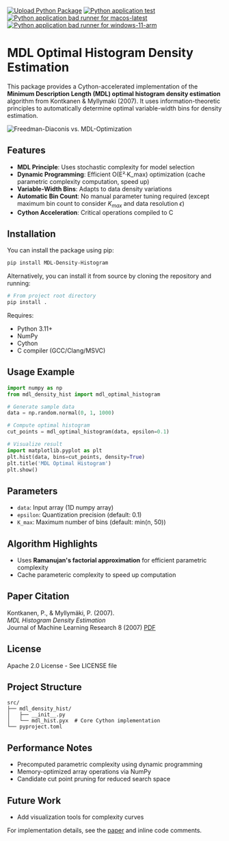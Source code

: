 [![Upload Python Package](https://github.com/MrTarantoga/MDL-Density-Histogram/actions/workflows/python-publish.yml/badge.svg?event=release)](https://github.com/MrTarantoga/MDL-Density-Histogram/actions/workflows/python-publish.yml)
[![Python application test](https://github.com/MrTarantoga/MDL-Density-Histogram/actions/workflows/python-app.yml/badge.svg)](https://github.com/MrTarantoga/MDL-Density-Histogram/actions/workflows/python-app.yml)
[![Python application bad runner for macos-latest](https://github.com/MrTarantoga/MDL-Density-Histogram/actions/workflows/python-app-bad-runner-macos-latest-arm.yml/badge.svg)](https://github.com/MrTarantoga/MDL-Density-Histogram/actions/workflows/python-app-bad-runner-macos-latest-arm.yml)
[![Python application bad runner for windows-11-arm](https://github.com/MrTarantoga/MDL-Density-Histogram/actions/workflows/python-app-bad-runner-windows-11-arm.yml/badge.svg)](https://github.com/MrTarantoga/MDL-Density-Histogram/actions/workflows/python-app-bad-runner-windows-11-arm.yml)
# MDL Optimal Histogram Density Estimation

This package provides a Cython-accelerated implementation of the **Minimum Description Length (MDL) optimal histogram density estimation** algorithm from Kontkanen & Myllymaki (2007). It uses information-theoretic principles to automatically determine optimal variable-width bins for density estimation.

![Freedman-Diaconis vs. MDL-Optimization](https://raw.githubusercontent.com/MrTarantoga/MDL-Density-Histogram/main/gmm5_idx_3.png)

## Features
- **MDL Principle**: Uses stochastic complexity for model selection
- **Dynamic Programming**: Efficient O(E²·K_max) optimization (cache parametric complexity computation, speed up)
- **Variable-Width Bins**: Adapts to data density variations
- **Automatic Bin Count**: No manual parameter tuning required (except maximum bin count to consider $K_{max}$ and data resolution $\epsilon$)
- **Cython Acceleration**: Critical operations compiled to C

## Installation
You can install the package using pip:
```bash
pip install MDL-Density-Histogram
```
Alternatively, you can install it from source by cloning the repository and running:
```bash
# From project root directory
pip install .
```

Requires:
- Python 3.11+
- NumPy
- Cython
- C compiler (GCC/Clang/MSVC)

## Usage Example
```python
import numpy as np
from mdl_density_hist import mdl_optimal_histogram

# Generate sample data
data = np.random.normal(0, 1, 1000)

# Compute optimal histogram
cut_points = mdl_optimal_histogram(data, epsilon=0.1)

# Visualize result
import matplotlib.pyplot as plt
plt.hist(data, bins=cut_points, density=True)
plt.title('MDL Optimal Histogram')
plt.show()
```

## Parameters
- `data`: Input array (1D numpy array)
- `epsilon`: Quantization precision (default: 0.1)
- `K_max`: Maximum number of bins (default: min(n, 50))

## Algorithm Highlights
- Uses **Ramanujan's factorial approximation** for efficient parametric complexity
- Cache parameteric complexity to speed up computation

## Paper Citation
Kontkanen, P., & Myllymäki, P. (2007).  
*MDL Histogram Density Estimation*  
Journal of Machine Learning Research 8 (2007)
[PDF](https://proceedings.mlr.press/v2/kontkanen07a/kontkanen07a.pdf)

## License
Apache 2.0 License - See LICENSE file

## Project Structure
```
src/
├── mdl_density_hist/
│   ├── __init__.py
│   └── mdl_hist.pyx  # Core Cython implementation
└── pyproject.toml
```

## Performance Notes
- Precomputed parametric complexity using dynamic programming
- Memory-optimized array operations via NumPy
- Candidate cut point pruning for reduced search space

## Future Work
- Add visualization tools for complexity curves

For implementation details, see the [paper](https://proceedings.mlr.press/v2/kontkanen07a/kontkanen07a.pdf) and inline code comments.
